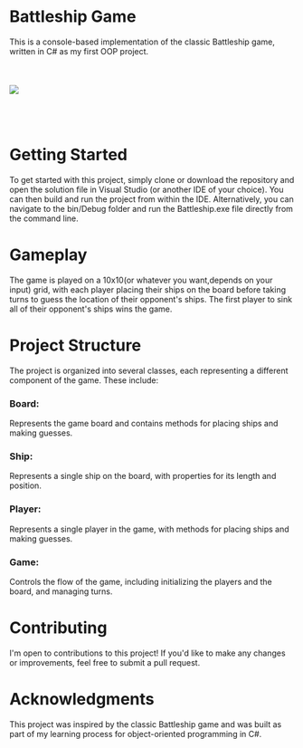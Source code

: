 # Battleship Game 

This is a console-based implementation of the classic Battleship game, written in C# as my first OOP project.
<br/>
<br/>
<br/>
<br/>
<img src=https://github.com/Mishanschi/BattleShip-OOP-CSharp/blob/development/Screenshot_3.png class="img-class">
<br/>
<br/>
<br/>
<br/>

# Getting Started

To get started with this project, simply clone or download the repository and open the solution file in Visual Studio (or another IDE of your choice). You can then build and run the project from within the IDE.
Alternatively, you can navigate to the bin/Debug folder and run the Battleship.exe file directly from the command line.

# Gameplay

The game is played on a 10x10(or whatever you want,depends on your input) grid, with each player placing their ships on the board before taking turns to guess the location of their opponent's ships. The first player to sink all of their opponent's ships wins the game.

# Project Structure

The project is organized into several classes, each representing a different component of the game. These include:

### Board:
Represents the game board and contains methods for placing ships and making guesses.
### Ship:
Represents a single ship on the board, with properties for its length and position.
### Player:
Represents a single player in the game, with methods for placing ships and making guesses.
### Game:
Controls the flow of the game, including initializing the players and the board, and managing turns.
# Contributing
I'm open to contributions to this project! If you'd like to make any changes or improvements, feel free to submit a pull request.



# Acknowledgments
This project was inspired by the classic Battleship game and was built as part of my learning process for object-oriented programming in C#.
